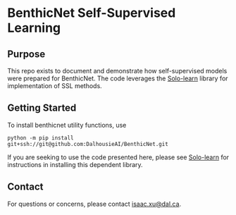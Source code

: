 # BenthicNet Self-Supervised Learning

## Purpose
This repo exists to document and demonstrate how self-supervised models were prepared for BenthicNet. 
The code leverages the [Solo-learn](https://github.com/vturrisi/solo-learn) library for implementation of SSL methods.

## Getting Started
To install benthicnet utility functions, use
```
python -m pip install git+ssh://git@github.com:DalhousieAI/BenthicNet.git
```
If you are seeking to use the code presented here, please see [Solo-learn](https://github.com/vturrisi/solo-learn) for instructions in installing this dependent library.

## Contact
For questions or concerns, please contact [isaac.xu@dal.ca](mailto:isaac.xu@dal.ca).

